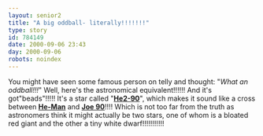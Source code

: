 ```yaml
---
layout: senior2
title: "A big oddball- literally!!!!!!!"
type: story
id: 784149
date: 2000-09-06 23:43
day: 2000-09-06
robots: noindex
---
```

You might have seen some famous person on telly and thought: "<i>What an oddball!!!</i>" Well, here's the astronomical equivalent!!!!!! And it's got"beads"!!!!! It's a star called "<a href="http://abcnews.go.com/sections/science/DailyNews/star_mysterious000901.html"><b>He2-90</b></a>", which makes it sound like a cross between <b><a href="http://www.he-man.org/cartoons/">He-Man</a></b> and <b><a href="http://www.nostalgiacentral.com/tv/joe90.htm">Joe 90</a></b>!!!! Which is not too far from the truth as astronomers think it might actually be two stars, one of whom is a bloated red giant and the other a tiny white dwarf!!!!!!!!!!!
